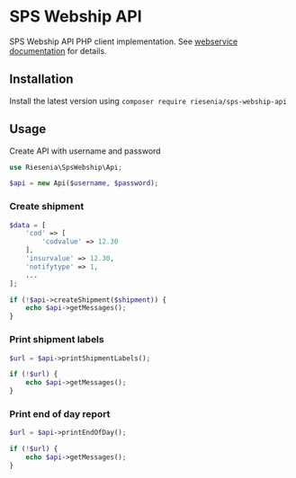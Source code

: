 # SPS Webship API

SPS Webship API PHP client implementation. See [webservice documentation](http://www.solver.sk/webship/webshipApiDokumentaciaEN.pdf) for details.

## Installation

Install the latest version using `composer require riesenia/sps-webship-api`

## Usage

Create API with username and password

```php
use Riesenia\SpsWebship\Api;

$api = new Api($username, $password);
```

### Create shipment

```php
$data = [
    'cod' => [
        'codvalue' => 12.30
    ],
    'insurvalue' => 12.30,
    'notifytype' => 1,
    ...
];

if (!$api->createShipment($shipment)) {
    echo $api->getMessages();
}
```

### Print shipment labels

```php
$url = $api->printShipmentLabels();

if (!$url) {
    echo $api->getMessages();
}
```

### Print end of day report

```php
$url = $api->printEndOfDay();

if (!$url) {
    echo $api->getMessages();
}
```
